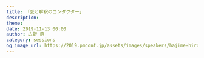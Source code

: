```yaml
---
title: 「愛と解釈のコンダクター」
description: 
theme: 
date: 2019-11-13 00:00
author: 広野 萌
category: sessions
og_image_url: https://2019.pmconf.jp/assets/images/speakers/hajime-hirono.png
---
```

